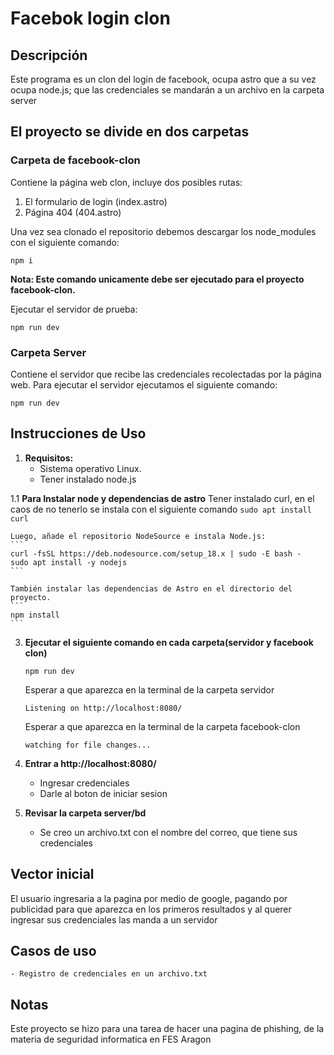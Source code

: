 # Facebok login clon

## Descripción
Este programa es un clon del login de facebook, ocupa astro que a su vez ocupa node.js; que las credenciales se mandarán a un archivo en la carpeta server

## El proyecto se divide en dos carpetas

### Carpeta de facebook-clon
Contiene la página web clon, incluye dos posibles rutas:
1. El formulario de login (index.astro)
2. Página 404 (404.astro)

Una vez sea clonado el repositorio debemos descargar los node_modules con el siguiente comando:

```
npm i
```
**Nota: Este comando unicamente debe ser ejecutado para el proyecto facebook-clon.**

Ejecutar el servidor de prueba:
```
npm run dev
```

### Carpeta Server
Contiene el servidor que recibe las credenciales recolectadas por la página web.
Para ejecutar el servidor ejecutamos el siguiente comando:
```
npm run dev
```

## Instrucciones de Uso

1. **Requisitos:**
   - Sistema operativo Linux.
   - Tener instalado node.js

1.1 **Para Instalar node y dependencias de astro**
    Tener instalado curl, en el caos de no tenerlo se instala con el siguiente comando
    ```
    sudo apt install curl
    ```

    Luego, añade el repositorio NodeSource e instala Node.js:
    ```
    curl -fsSL https://deb.nodesource.com/setup_18.x | sudo -E bash -
    sudo apt install -y nodejs
    ```

    También instalar las dependencias de Astro en el directorio del proyecto.
    ```
    npm install
    ```

3. **Ejecutar el siguiente comando en cada carpeta(servidor y facebook clon)**
    ```
    npm run dev
    ```

    Esperar a que aparezca en la terminal de la carpeta servidor
    ```
    Listening on http://localhost:8080/
    ```

    Esperar a que aparezca en la terminal de la carpeta facebook-clon
    ```
    watching for file changes...
    ```

4. **Entrar a http://localhost:8080/**
    - Ingresar credenciales
    - Darle al boton de iniciar sesion

5. **Revisar la carpeta server/bd**
    - Se creo un archivo.txt con el nombre del correo, que tiene sus credenciales

## Vector inicial
El usuario ingresaria a la pagina por medio de google, pagando por publicidad para que aparezca en los primeros resultados y al querer ingresar sus credenciales las manda a un servidor

## Casos de uso
    - Registro de credenciales en un archivo.txt

## Notas
Este proyecto se hizo para una tarea de hacer una pagina de phishing, de la materia de seguridad informatica en FES Aragon